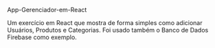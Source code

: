 App-Gerenciador-em-React


Um exercício em React que mostra de forma simples como adicionar Usuários, Produtos e Categorias.
Foi usado também o Banco de Dados Firebase como exemplo.
